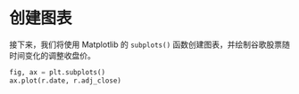 # 创建图表

接下来，我们将使用 Matplotlib 的 `subplots()` 函数创建图表，并绘制谷歌股票随时间变化的调整收盘价。

```python
fig, ax = plt.subplots()
ax.plot(r.date, r.adj_close)
```
